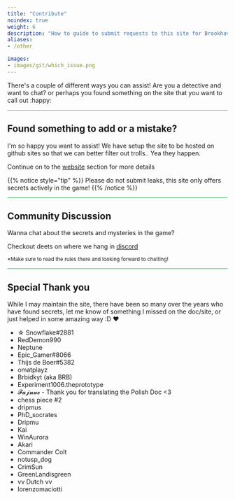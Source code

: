 ```yaml
---
title: "Contribute"
noindex: true
weight: 6
description: "How to guide to submit requests to this site for Brookhaven RP Secrets and mysteries or ask questions about this site."
aliases:
- /other

images: 
- images/git/which_issue.png
---
```


There's a couple of different ways you can assist! Are you a detective and want to chat? or perhaps you found something on the site that you want to call out :happy:

<hr style="background-color: #28b44c" size=8>

## Found something to add or a mistake?

I'm so happy you want to assist! We have setup the site to be hosted on github sites so that we can better filter out trolls.. Yea they happen.

Continue on to the [website](/contribute/website/) section for more details

{{% notice style="tip" %}}
Please do not submit leaks, this site only offers secrets actively in the game!
{{% /notice %}}

<hr style="background-color: #28b44c" size=8>

## Community Discussion

Wanna chat about the secrets and mysteries in the game? 

Checkout deets on where we hang in [discord](https://discord.gg/wolfpaqgames)

<sub>*Make sure to read the rules there and looking forward to chatting!</sub>


<hr style="background-color: #28b44c" size=8>

## Special Thank you

While I may maintain the site, there have been so many over the years who have found secrets, let me know of something I missed on the doc/site, or just helped in some amazing way :D :heart: 

- ☆ Snowflake#2881
- RedDemon990
- Neptune
- Epic_Gamer#8066
- Thijs de Boer#5382
- omatplayz
- Brbidkyt (aka BRB)
- Experiment1006.theprototype
- 𝓕𝓪𝓳𝓷𝓾𝓮 - Thank you for translating the Polish Doc <3
- chess piece #2
- dripmus 
- PhD_socrates
- Dripmu
- Kai
- WinAurora
- Akari
- Commander Colt
- notusp_dog
- CrimSun
- GreenLandisgreen
- vv Dutch vv 
- lorenzomaciotti
